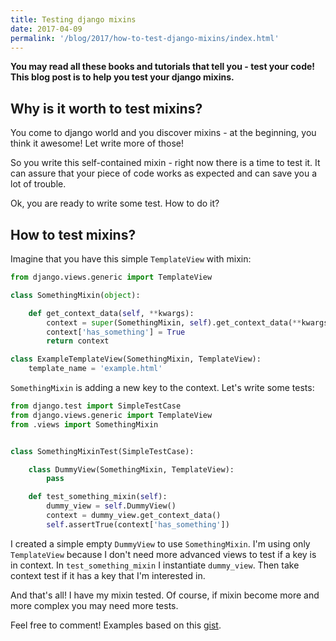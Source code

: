 ```yaml
---
title: Testing django mixins
date: 2017-04-09
permalink: '/blog/2017/how-to-test-django-mixins/index.html'
---
```


**You may read all these books and tutorials that tell you - test your
code! This blog post is to help you test your django mixins.**

## Why is it worth to test mixins?

You come to django world and you discover mixins - at the beginning, you
think it awesome! Let write more of those!

So you write this self-contained mixin - right now there is a time to
test it. It can assure that your piece of code works as expected and can
save you a lot of trouble.

Ok, you are ready to write some test. How to do it?

## How to test mixins?

Imagine that you have this simple `TemplateView` with mixin:

```python
from django.views.generic import TemplateView

class SomethingMixin(object):

    def get_context_data(self, **kwargs):
        context = super(SomethingMixin, self).get_context_data(**kwargs)
        context['has_something'] = True
        return context

class ExampleTemplateView(SomethingMixin, TemplateView):
    template_name = 'example.html'
```

`SomethingMixin` is adding a new key to the context. Let's write some
tests:

```python
from django.test import SimpleTestCase
from django.views.generic import TemplateView
from .views import SomethingMixin


class SomethingMixinTest(SimpleTestCase):

    class DummyView(SomethingMixin, TemplateView):
        pass

    def test_something_mixin(self):
        dummy_view = self.DummyView()
        context = dummy_view.get_context_data()
        self.assertTrue(context['has_something'])
```

I created a simple empty `DummyView` to use `SomethingMixin`. I'm using
only `TemplateView` because I don't need more advanced views to test if
a key is in context. In `test_something_mixin` I instantiate
`dummy_view`. Then take context test if it has a key that I'm interested
in.

And that's all! I have my mixin tested. Of course, if mixin become more
and more complex you may need more tests.

Feel free to comment! Examples based on this
[gist](https://gist.github.com/dnmellen/6507189).
